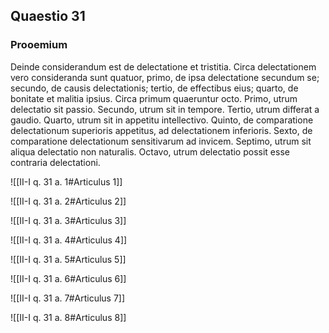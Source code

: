 ## Quaestio 31

### Prooemium

Deinde considerandum est de delectatione et tristitia. Circa delectationem vero consideranda sunt quatuor, primo, de ipsa delectatione secundum se; secundo, de causis delectationis; tertio, de effectibus eius; quarto, de bonitate et malitia ipsius. Circa primum quaeruntur octo. Primo, utrum delectatio sit passio. Secundo, utrum sit in tempore. Tertio, utrum differat a gaudio. Quarto, utrum sit in appetitu intellectivo. Quinto, de comparatione delectationum superioris appetitus, ad delectationem inferioris. Sexto, de comparatione delectationum sensitivarum ad invicem. Septimo, utrum sit aliqua delectatio non naturalis. Octavo, utrum delectatio possit esse contraria delectationi.

![[II-I q. 31 a. 1#Articulus 1]]

![[II-I q. 31 a. 2#Articulus 2]]

![[II-I q. 31 a. 3#Articulus 3]]

![[II-I q. 31 a. 4#Articulus 4]]

![[II-I q. 31 a. 5#Articulus 5]]

![[II-I q. 31 a. 6#Articulus 6]]

![[II-I q. 31 a. 7#Articulus 7]]

![[II-I q. 31 a. 8#Articulus 8]]

